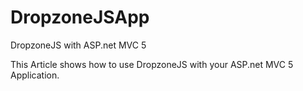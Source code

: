 DropzoneJSApp
=============

DropzoneJS with ASP.net MVC 5

This Article shows how to use DropzoneJS with your ASP.net MVC 5 Application.
